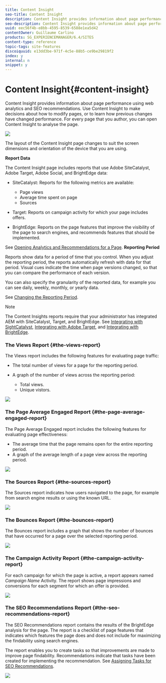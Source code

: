 ```yaml
---
title: Content Insight
seo-title: Content Insight
description: Content Insight provides information about page performance using web analytics and SEO recommendation
seo-description: Content Insight provides information about page performance using web analytics and SEO recommendation
uuid: eec56f4b-e8bb-4595-8539-6588e1ea5d42
contentOwner: Guillaume Carlino
products: SG_EXPERIENCEMANAGER/6.4/SITES
content-type: reference
topic-tags: site-features
discoiquuid: e13dd3be-971f-4c5e-88b5-ce9be29819f2
index: y
internal: n
snippet: y
---
```


# Content Insight{#content-insight}

Content Insight provides information about page performance using web analytics and SEO recommendations. Use Content Insight to make decisions about how to modify pages, or to learn how previous changes have changed performance. For every page that you author, you can open Content Insight to analyse the page.

![](assets/chlimage_1-311.png)

The layout of the Content Insight page changes to suit the screen dimensions and orientation of the device that you are using.

**Report Data**

The Content Insight page includes reports that use Adobe SiteCatalyst, Adobe Target, Adobe Social, and BrightEdge data:

* SiteCatalyst: Reports for the following metrics are available:

    * Page views
    * Average time spent on page
    * Sources

* Target: Reports on campaign activity for which your page includes offers.
* BrightEdge: Reports on the page features that improve the visibility of the page to search engines, and recommends features that should be implemented.

See [Opening Analytics and Recommendations for a Page](../../../sites/authoring/using/ci-analyze.md#openinganalyticsandrecommendationsforapage). **Reporting Period**

Reports show data for a period of time that you control. When you adjust the reporting period, the reports automatically refresh with data for that period. Visual cues indicate the time when page versions changed, so that you can compare the performance of each version.

You can also specify the granularity of the reported data, for example you can see daily, weekly, monthly, or yearly data.

See [Changing the Reporting Period](../../../sites/authoring/using/ci-analyze.md#changingthereportingperiod).

>[!NOTE]
>
>The Content Insights reports require that your administrator has integrated AEM with SiteCatalyst, Target, and BrightEdge. See [Integrating with SightCatalyst](../../../sites/administering/using/adobeanalytics.md), [Integrating with Adobe Target](../../../sites/administering/using/target.md), and [Integrating with BrightEdge](../../../sites/administering/using/brightedge.md).

### The Views Report {#the-views-report}

The Views report includes the following features for evaluating page traffic:

* The total number of views for a page for the reporting period.
* A graph of the number of views across the reporting period:

    * Total views.
    * Unique vistors.

![](assets/chlimage_1-312.png)

### The Page Average Engaged Report {#the-page-average-engaged-report}

The Page Average Engaged report includes the following features for evaluating page effectiveness:

* The average time that the page remains open for the entire reporting period.
* A graph of the average length of a page view across the reporting period.

![](assets/chlimage_1-313.png)

### The Sources Report {#the-sources-report}

The Sources report indicates how users navigated to the page, for example from search engine results or using the known URL.

![](assets/chlimage_1-314.png)

### The Bounces Report {#the-bounces-report}

The Bounces report includes a graph that shows the number of bounces that have occurred for a page over the selected reporting period. 

![](assets/chlimage_1-315.png)

### The Campaign Activity Report {#the-campaign-activity-report}

For each campaign for which the page is active, a report appears named *Campaign Name* Activity. The report shows page impressions and conversions for each segment for which an offer is provided. 

![](assets/chlimage_1-316.png)

### The SEO Recommendations Report {#the-seo-recommendations-report}

The SEO Recommendations report contains the results of the BrightEdge analysis for the page. The report is a checklist of page features that indicates which features the page does and does not include for maximizing the findability using search engines.

The report enables you to create tasks so that improvements are made to improve page findability. Recommendations indicate that tasks have been created for implementing the recommendation. See [Assigning Tasks for SEO Recommendations](../../../sites/authoring/using/ci-analyze.md#assigningtasksforseorecommendations).

![](assets/chlimage_1-317.png)

